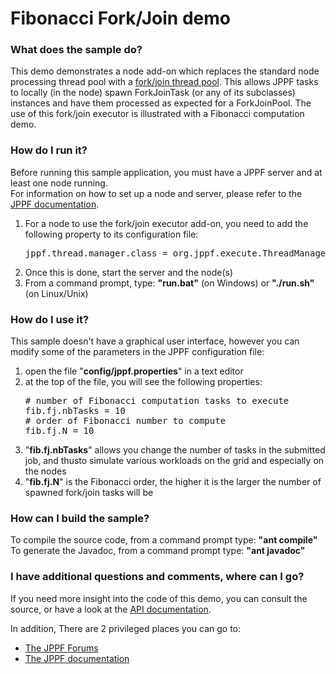 # Fibonacci Fork/Join demo

<h3>What does the sample do?</h3>
This demo demonstrates a node add-on which replaces the standard node processing thread pool with a <a href="http://docs.oracle.com/javase/7/docs/api/java/util/concurrent/ForkJoinPool.html">fork/join thread pool</a>.
This allows JPPF tasks to locally (in the node) spawn ForkJoinTask (or any of its subclasses) instances and have them processed as expected for a ForkJoinPool.
The use of this fork/join executor is illustrated with a Fibonacci computation demo.

<h3>How do I run it?</h3>
Before running this sample application, you must have a JPPF server and at least one node running.<br>
For information on how to set up a node and server, please refer to the <a href="https://www.jppf.org/wiki">JPPF documentation</a>.<br>
<ol class="samplesList">
  <li>For a node to use the fork/join executor add-on, you need to add the following property to its configuration file:
<pre class="prettyprint lang-conf">
jppf.thread.manager.class = org.jppf.execute.ThreadManagerForkJoin
</pre>
  </li>
  <li>Once this is done, start the server and the node(s)</li>
  <li>From a command prompt, type: <b>&quot;run.bat&quot;</b> (on Windows) or <b>&quot;./run.sh&quot;</b> (on Linux/Unix)</li>
</ol>

<h3>How do I use it?</h3>
<p>This sample doesn't have a graphical user interface, however you can modify some of the parameters in the JPPF configuration file:
<ol class="samplesList">
  <li>open the file "<b>config/jppf.properties</b>" in a text editor</li>
  <li>at the top of the file, you will see the following properties:
<pre class="prettyprint lang-conf">
# number of Fibonacci computation tasks to execute
fib.fj.nbTasks = 10
# order of Fibonacci number to compute
fib.fj.N = 10
</pre>
  </li>
  <li>"<b>fib.fj.nbTasks</b>" allows you change the number of tasks in the submitted job, and thusto simulate various workloads on the grid and especially on the nodes</li>
  <li>"<b>fib.fj.N</b>" is the Fibonacci order, the higher it is the larger the number of spawned fork/join tasks will be</li>
</ol>

<h3>How can I build the sample?</h3>
To compile the source code, from a command prompt type: <b>&quot;ant compile&quot;</b><br>
To generate the Javadoc, from a command prompt type: <b>&quot;ant javadoc&quot;</b>

<h3>I have additional questions and comments, where can I go?</h3>
<p>If you need more insight into the code of this demo, you can consult the source, or have a look at the
<a href="javadoc/index.html">API documentation</a>.
<p>In addition, There are 2 privileged places you can go to:
<ul>
  <li><a href="https://www.jppf.org/forums"/>The JPPF Forums</a></li>
  <li><a href="https://www.jppf.org/doc/6.0">The JPPF documentation</a></li>
</ul>

